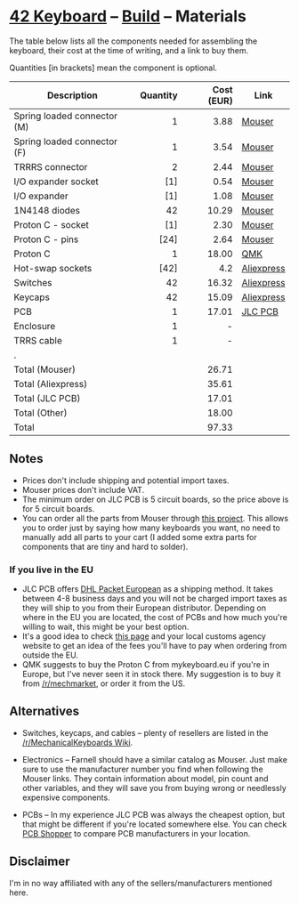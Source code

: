 # [42 Keyboard](../README.md) – [Build](README.md) – Materials

The table below lists all the components needed for assembling the keyboard,
their cost at the time of writing, and a link to buy them.

Quantities [in brackets] mean the component is optional.

| Description                 | Quantity | Cost (EUR) | Link                                                                |
| --------------------------- | -------: | ---------: | ------------------------------------------------------------------- |
| Spring loaded connector (M) |        1 |       3.88 | [Mouser](https://www.mouser.com/ProductDetail/575-8292200420)       |
| Spring loaded connector (F) |        1 |       3.54 | [Mouser](https://www.mouser.com/ProductDetail/575-3991010410008000) |
| TRRRS connector             |        2 |       2.44 | [Mouser](https://www.mouser.com/ProductDetail/806-STX-3542-5N-G-TR) |
| I/O expander socket         |      [1] |       0.54 | [Mouser](https://www.mouser.com/ProductDetail/571-1-2199298-9)      |
| I/O expander                |      [1] |       1.08 | [Mouser](https://www.mouser.com/ProductDetail/579-MCP23017-E-SP)    |
| 1N4148 diodes               |       42 |      10.29 | [Mouser](https://www.mouser.com/ProductDetail/78-1N4148WS-HG3-08)   |
| Proton C - socket           |      [1] |       2.30 | [Mouser](https://www.mouser.com/ProductDetail/575-393624)           |
| Proton C - pins             |     [24] |       2.64 | [Mouser](https://www.mouser.com/ProductDetail/575-3320100150000030) |
| Proton C                    |        1 |      18.00 | [QMK](https://qmk.fm/proton-c/)                                     |
| Hot-swap sockets            |     [42] |        4.2 | [Aliexpress](https://www.aliexpress.com/item/32903471019.html)      |
| Switches                    |       42 |      16.32 | [Aliexpress](https://www.aliexpress.com/item/32980039972.html)      |
| Keycaps                     |       42 |      15.09 | [Aliexpress](https://www.aliexpress.com/item/32832417476.html)      |
| PCB                         |        1 |      17.01 | [JLC PCB](https://jlcpcb.com)                                       |
| Enclosure                   |        1 |          - |                                                                     |
| TRRS cable                  |        1 |          - |                                                                     |
| .                           |          |            |                                                                     |
| Total (Mouser)              |          |      26.71 |                                                                     |
| Total (Aliexpress)          |          |      35.61 |                                                                     |
| Total (JLC PCB)             |          |      17.01 |                                                                     |
| Total (Other)               |          |      18.00 |                                                                     |
| Total                       |          |      97.33 |                                                                     |

## Notes

- Prices don't include shipping and potential import taxes.
- Mouser prices don't include VAT.
- The minimum order on JLC PCB is 5 circuit boards, so the price above is for 5
  circuit boards.
- You can order all the parts from Mouser through [this project](https://eu.mouser.com/ProjectManager/ProjectDetail.aspx?AccessID=76f07a2210).
  This allows you to order just by saying how many keyboards you want, no need
  to manually add all parts to your cart (I added some extra parts for
  components that are tiny and hard to solder).

### If you live in the EU

- JLC PCB offers [DHL Packet European](https://twitter.com/JLCPCB/status/1244461189200920576)
  as a shipping method. It takes between 4-8 business days and you will not be
  charged import taxes as they will ship to you from their European distributor.
  Depending on where in the EU you are located, the cost of PCBs and how much
  you're willing to wait, this might be your best option.
- It's a good idea to check [this page](https://ec.europa.eu/taxation_customs/individuals/buying-goods-services-online-personal-use/buying-goods/buying-goods-online-coming-from-a-noneu-union-country_en)
  and your local customs agency website to get an idea of the fees you'll
  have to pay when ordering from outside the EU.
- QMK suggests to buy the Proton C from mykeyboard.eu if you're in Europe, but
  I've never seen it in stock there. My suggestion is to buy it from
  [/r/mechmarket](https:/reddit/com/r/mechmarket), or order it from the US.

## Alternatives

- Switches, keycaps, and cables – plenty of resellers are listed in the
  [/r/MechanicalKeyboards Wiki](https://www.reddit.com/r/MechanicalKeyboards/wiki/recommendedsellers).

- Electronics – Farnell should have a similar catalog as Mouser. Just make sure
  to use the manufacturer number you find when following the Mouser links. They
  contain information about model, pin count and other variables, and they will
  save you from buying wrong or needlessly expensive components.

- PCBs – In my experience JLC PCB was always the cheapest option, but that might
  be different if you're located somewhere else. You can check
  [PCB Shopper](https://pcbshopper.com/) to compare PCB manufacturers in your
  location.

## Disclaimer

I'm in no way affiliated with any of the sellers/manufacturers mentioned here.
